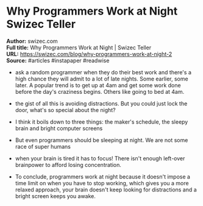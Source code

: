 # Why Programmers Work at Night   Swizec Teller

**Author:** swizec.com  
**Full title:** Why Programmers Work at Night | Swizec Teller  
**URL:** https://swizec.com/blog/why-programmers-work-at-night-2  
**Source:** #articles #instapaper #readwise

- ask a random programmer when they do their best work and there's a high chance they will admit to a lot of late nights. Some earlier, some later. A popular trend is to get up at 4am and get some work done before the day's craziness begins. Others like going to bed at 4am. 
   
- the gist of all this is avoiding distractions. But you could just lock the door, what's so special about the night? 
   
- I think it boils down to three things: the maker's schedule, the sleepy brain and bright computer screens 
   
- But even programmers should be sleeping at night. We are not some race of super humans 
   
- when your brain is tired it has to focus! There isn't enough left-over brainpower to afford losing concentration. 
   
- To conclude, programmers work at night because it doesn't impose a time limit on when you have to stop working, which gives you a more relaxed approach, your brain doesn't keep looking for distractions and a bright screen keeps you awake. 
   
